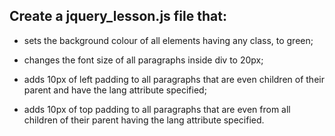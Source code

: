 ## Create a jquery_lesson.js file that:

- sets the background colour of all elements having any class, to green;

- changes the font size of all paragraphs inside div to 20px;

- adds 10px of left padding to all paragraphs that are even children of their parent and have the lang attribute specified;

- adds 10px of top padding to all paragraphs that are even from all children of their parent having the lang attribute specified.